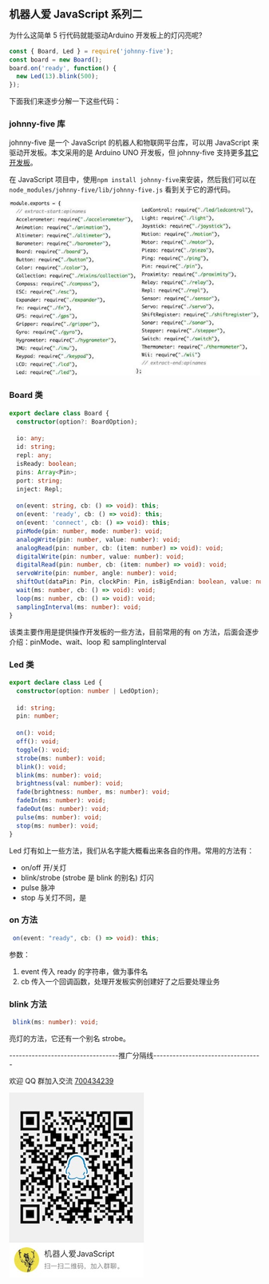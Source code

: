 ## 机器人爱 JavaScript 系列二

为什么这简单 5 行代码就能驱动Arduino 开发板上的灯闪亮呢?

```javascript
const { Board, Led } = require('johnny-five');
const board = new Board();
board.on('ready', function() {
  new Led(13).blink(500);
});
```

下面我们来逐步分解一下这些代码：

### johnny-five 库

johnny-five 是一个 JavaScript 的机器人和物联网平台库，可以用 JavaScript 来驱动开发板。本文采用的是 Arduino UNO 开发板，但 johnny-five 支持更多[其它开发板](http://johnny-five.io/platform-support/)。

在 JavaScript 项目中，使用`npm install johnny-five`来安装，然后我们可以在`node_modules/johnny-five/lib/johnny-five.js` 看到关于它的源代码。

![j5_board](https://raw.githubusercontent.com/Kennytian/learning-iot/master/assets/j5_board.jpg)

### Board 类

```typescript
export declare class Board {
  constructor(option?: BoardOption);

  io: any;
  id: string;
  repl: any;
  isReady: boolean;
  pins: Array<Pin>;
  port: string;
  inject: Repl;

  on(event: string, cb: () => void): this;
  on(event: 'ready', cb: () => void): this;
  on(event: 'connect', cb: () => void): this;
  pinMode(pin: number, mode: number): void;
  analogWrite(pin: number, value: number): void;
  analogRead(pin: number, cb: (item: number) => void): void;
  digitalWrite(pin: number, value: number): void;
  digitalRead(pin: number, cb: (item: number) => void): void;
  servoWrite(pin: number, angle: number): void;
  shiftOut(dataPin: Pin, clockPin: Pin, isBigEndian: boolean, value: number): void;
  wait(ms: number, cb: () => void): void;
  loop(ms: number, cb: () => void): void;
  samplingInterval(ms: number): void;
}
```

该类主要作用是提供操作开发板的一些方法，目前常用的有 on 方法，后面会逐步介绍：pinMode、wait、loop 和 samplingInterval

### Led 类

```typescript
export declare class Led {
  constructor(option: number | LedOption);

  id: string;
  pin: number;

  on(): void;
  off(): void;
  toggle(): void;
  strobe(ms: number): void;
  blink(): void;
  blink(ms: number): void;
  brightness(val: number): void;
  fade(brightness: number, ms: number): void;
  fadeIn(ms: number): void;
  fadeOut(ms: number): void;
  pulse(ms: number): void;
  stop(ms: number): void;
}
```

Led 灯有如上一些方法，我们从名字能大概看出来各自的作用。常用的方法有：

* on/off 开/关灯
* blink/strobe (strobe 是 blink 的别名) 灯闪
* pulse 脉冲
* stop 与关灯不同，是

### on 方法

```typescript
 on(event: "ready", cb: () => void): this;
```

参数：

1.  event 传入 ready 的字符串，做为事件名
2.  cb 传入一个回调函数，处理开发板实例创建好了之后要处理业务

### blink 方法

```typescript
 blink(ms: number): void;
```

亮灯的方法，它还有一个别名 strobe。

----------------------------------推广分隔线----------------------------------

欢迎 QQ 群加入交流 [700434239](http://shang.qq.com/wpa/qunwpa?idkey=11cd472ee62461eed296856bfe97e15e02fc551c4ff476ec4eba16e6a9c27000)

![QQ群](https://raw.githubusercontent.com/Kennytian/learning-iot/master/assets/qq_group_qrcode.jpg)
